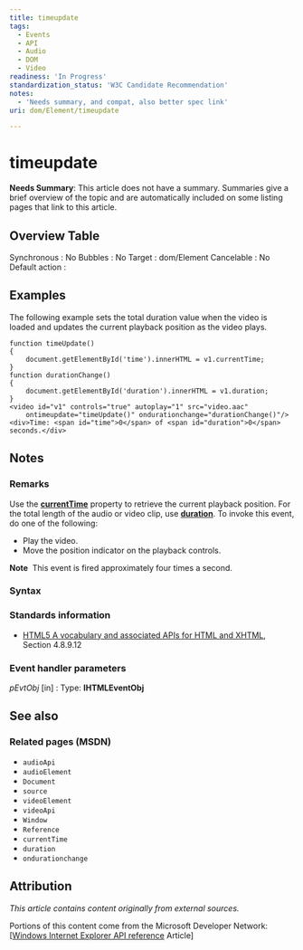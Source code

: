 ```yaml
---
title: timeupdate
tags:
  - Events
  - API
  - Audio
  - DOM
  - Video
readiness: 'In Progress'
standardization_status: 'W3C Candidate Recommendation'
notes:
  - 'Needs summary, and compat, also better spec link'
uri: dom/Element/timeupdate

---
```

# timeupdate

**Needs Summary**: This article does not have a summary. Summaries give a brief overview of the topic and are automatically included on some listing pages that link to this article.

## Overview Table

Synchronous
:   No
Bubbles
:   No
Target
:   dom/Element
Cancelable
:   No
Default action
:

## Examples

The following example sets the total duration value when the video is loaded and updates the current playback position as the video plays.

    function timeUpdate()
    {
        document.getElementById('time').innerHTML = v1.currentTime;
    }
    function durationChange()
    {
        document.getElementById('duration').innerHTML = v1.duration;
    }
    <video id="v1" controls="true" autoplay="1" src="video.aac"
        ontimeupdate="timeUpdate()" ondurationchange="durationChange()"/>
    <div>Time: <span id="time">0</span> of <span id="duration">0</span> seconds.</div>

## Notes

### Remarks

Use the [**currentTime**](/dom/HTMLMediaElement/currentTime) property to retrieve the current playback position. For the total length of the audio or video clip, use [**duration**](/dom/HTMLMediaElement/duration). To invoke this event, do one of the following:

-   Play the video.
-   Move the position indicator on the playback controls.

**Note**  This event is fired approximately four times a second.

### Syntax

### Standards information

-   [HTML5 A vocabulary and associated APIs for HTML and XHTML](http://go.microsoft.com/fwlink/p/?linkid=221374), Section 4.8.9.12

### Event handler parameters

*pEvtObj* [in]
:   Type: ****IHTMLEventObj****

## See also

### Related pages (MSDN)

-   `audioApi`
-   `audioElement`
-   `Document`
-   `source`
-   `videoElement`
-   `videoApi`
-   `Window`
-   `Reference`
-   `currentTime`
-   `duration`
-   `ondurationchange`

## Attribution

*This article contains content originally from external sources.*

Portions of this content come from the Microsoft Developer Network: [[Windows Internet Explorer API reference](http://msdn.microsoft.com/en-us/library/ie/hh828809%28v=vs.85%29.aspx) Article]

